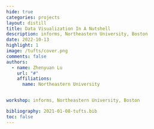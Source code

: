 ```yaml
---
hide: true
categories: projects
layout: distill
title: Data Visualization In A Nutshell
description: informs, Northeastern University, Boston
date: 2022-10-13
highlight: 1
image: /tufts/cover.png
comments: false
authors:
  - name: Zhenyuan Lu
    url: "#"
    affiliations:
      name: Northeastern University


workshop: informs, Northeastern University, Boston

bibliography: 2021-01-08-tufts.bib
toc: false
---
```


